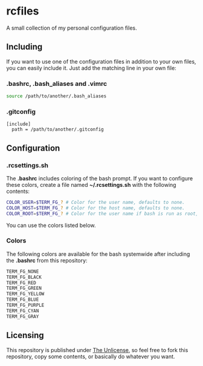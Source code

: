# rcfiles
A small collection of my personal configuration files.

## Including
If you want to use one of the configuration files in addition to your own files, you can easily include it. Just add the matching line in your own file:

### .bashrc, .bash_aliases and .vimrc
```bash
source /path/to/another/.bash_aliases
```

### .gitconfig
```gitconfig
[include]
  path = /path/to/another/.gitconfig
```

## Configuration

### .rcsettings.sh
The **.bashrc** includes coloring of the bash prompt. If you want to configure these colors, create a file named **~/.rcsettings.sh** with the following contents:
```bash
COLOR_USER=$TERM_FG_? # Color for the user name, defaults to none.
COLOR_HOST=$TERM_FG_? # Color for the host name, defaults to none.
COLOR_ROOT=$TERM_FG_? # Color for the user name if bash is run as root, defaults to red.
```
You can use the colors listed below.

### Colors
The following colors are available for the bash systemwide after including the **.bashrc** from this repository:
```bash
TERM_FG_NONE
TERM_FG_BLACK
TERM_FG_RED
TERM_FG_GREEN
TERM_FG_YELLOW
TERM_FG_BLUE
TERM_FG_PURPLE
TERM_FG_CYAN
TERM_FG_GRAY
```

## Licensing
This repository is published under [The Unlicense](http://unlicense.org/UNLICENSE), so feel free to fork this repository, copy some contents, or basically do whatever you want. 

